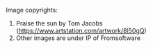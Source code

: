Image copyrights:
1. Praise the sun by Tom Jacobs (https://www.artstation.com/artwork/8l50gQ)
2. Other images are under IP of Fromsoftware